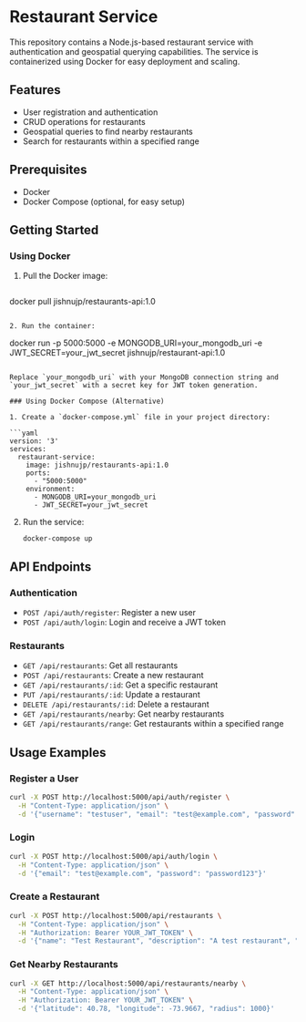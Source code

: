 # Restaurant Service

This repository contains a Node.js-based restaurant service with authentication and geospatial querying capabilities. The service is containerized using Docker for easy deployment and scaling.

## Features

- User registration and authentication
- CRUD operations for restaurants
- Geospatial queries to find nearby restaurants
- Search for restaurants within a specified range

## Prerequisites

- Docker
- Docker Compose (optional, for easy setup)

## Getting Started

### Using Docker

1. Pull the Docker image:
   ```
  docker pull jishnujp/restaurants-api:1.0
   ```

2. Run the container:
   ```
   docker run -p 5000:5000 -e MONGODB_URI=your_mongodb_uri -e JWT_SECRET=your_jwt_secret jishnujp/restaurant-api:1.0
   ```

   Replace `your_mongodb_uri` with your MongoDB connection string and `your_jwt_secret` with a secret key for JWT token generation.

### Using Docker Compose (Alternative)

1. Create a `docker-compose.yml` file in your project directory:

   ```yaml
   version: '3'
   services:
     restaurant-service:
       image: jishnujp/restaurants-api:1.0
       ports:
         - "5000:5000"
       environment:
         - MONGODB_URI=your_mongodb_uri
         - JWT_SECRET=your_jwt_secret
   ```

2. Run the service:
   ```
   docker-compose up
   ```

## API Endpoints

### Authentication

- `POST /api/auth/register`: Register a new user
- `POST /api/auth/login`: Login and receive a JWT token

### Restaurants

- `GET /api/restaurants`: Get all restaurants
- `POST /api/restaurants`: Create a new restaurant
- `GET /api/restaurants/:id`: Get a specific restaurant
- `PUT /api/restaurants/:id`: Update a restaurant
- `DELETE /api/restaurants/:id`: Delete a restaurant
- `GET /api/restaurants/nearby`: Get nearby restaurants
- `GET /api/restaurants/range`: Get restaurants within a specified range

## Usage Examples

### Register a User

```bash
curl -X POST http://localhost:5000/api/auth/register \
  -H "Content-Type: application/json" \
  -d '{"username": "testuser", "email": "test@example.com", "password": "password123"}'
```

### Login

```bash
curl -X POST http://localhost:5000/api/auth/login \
  -H "Content-Type: application/json" \
  -d '{"email": "test@example.com", "password": "password123"}'
```

### Create a Restaurant

```bash
curl -X POST http://localhost:5000/api/restaurants \
  -H "Content-Type: application/json" \
  -H "Authorization: Bearer YOUR_JWT_TOKEN" \
  -d '{"name": "Test Restaurant", "description": "A test restaurant", "location": {"type": "Point", "coordinates": [-73.9667, 40.78]}, "ratings": [4, 5, 3]}'
```

### Get Nearby Restaurants

```bash
curl -X GET http://localhost:5000/api/restaurants/nearby \
  -H "Content-Type: application/json" \
  -H "Authorization: Bearer YOUR_JWT_TOKEN" \
  -d '{"latitude": 40.78, "longitude": -73.9667, "radius": 1000}'
```
